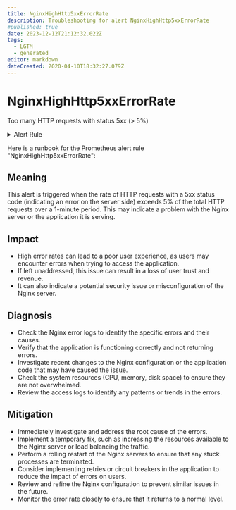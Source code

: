 ```yaml
---
title: NginxHighHttp5xxErrorRate
description: Troubleshooting for alert NginxHighHttp5xxErrorRate
#published: true
date: 2023-12-12T21:12:32.022Z
tags: 
  - LGTM
  - generated
editor: markdown
dateCreated: 2020-04-10T18:32:27.079Z
---
```


# NginxHighHttp5xxErrorRate

Too many HTTP requests with status 5xx (> 5%)

<details>
  <summary>Alert Rule</summary>

{{% rule "nginx/knyar-nginx-exporter.yml" "NginxHighHttp5xxErrorRate" %}}

{{% comment %}}

```yaml
alert: NginxHighHttp5xxErrorRate
expr: sum(rate(nginx_http_requests_total{status=~"^5.."}[1m])) / sum(rate(nginx_http_requests_total[1m])) * 100 > 5
for: 1m
labels:
    severity: critical
annotations:
    summary: Nginx high HTTP 5xx error rate (instance {{ $labels.instance }})
    description: |-
        Too many HTTP requests with status 5xx (> 5%)
          VALUE = {{ $value }}
          LABELS = {{ $labels }}
    runbook: https://github.com/srerun/prometheus-alerts/blob/main/content/runbooks/knyar-nginx-exporter/NginxHighHttp5xxErrorRate.md

```

{{% /comment %}}

</details>


Here is a runbook for the Prometheus alert rule "NginxHighHttp5xxErrorRate":

## Meaning

This alert is triggered when the rate of HTTP requests with a 5xx status code (indicating an error on the server side) exceeds 5% of the total HTTP requests over a 1-minute period. This may indicate a problem with the Nginx server or the application it is serving.

## Impact

* High error rates can lead to a poor user experience, as users may encounter errors when trying to access the application.
* If left unaddressed, this issue can result in a loss of user trust and revenue.
* It can also indicate a potential security issue or misconfiguration of the Nginx server.

## Diagnosis

* Check the Nginx error logs to identify the specific errors and their causes.
* Verify that the application is functioning correctly and not returning errors.
* Investigate recent changes to the Nginx configuration or the application code that may have caused the issue.
* Check the system resources (CPU, memory, disk space) to ensure they are not overwhelmed.
* Review the access logs to identify any patterns or trends in the errors.

## Mitigation

* Immediately investigate and address the root cause of the errors.
* Implement a temporary fix, such as increasing the resources available to the Nginx server or load balancing the traffic.
* Perform a rolling restart of the Nginx servers to ensure that any stuck processes are terminated.
* Consider implementing retries or circuit breakers in the application to reduce the impact of errors on users.
* Review and refine the Nginx configuration to prevent similar issues in the future.
* Monitor the error rate closely to ensure that it returns to a normal level.